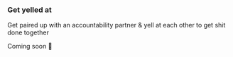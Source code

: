 ### Get yelled at

Get paired up with an accountability partner & yell at each other to get shit done together

Coming soon 🚧
